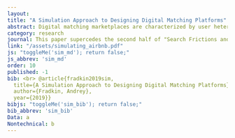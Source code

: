 ```yaml
---
layout: 
title: "A Simulation Approach to Designing Digital Matching Platforms"
abstract: Digital matching marketplaces are characterized by user heterogeneity, limited capacity, and dynamic market clearing. These features create spillovers between users. For example, an Airbnb listing booked by one guest cannot be booked by another guest for the same night. Spillovers limit the applicability of many experimental and observational methods for evaluating the effects of marketplace policies. In this paper, I show how to use marketplace simulations as an input into the design of user acquisition strategies and ranking algorithms. I calibrate a marketplace simulation using data on searches and transactions from Airbnb and use it to address three topics&#58; the returns to scale in matching, the heterogeneity in returns to user acquisition, and the size of bias in experimental designs. I find that returns to scale are initially increasing due to market thickness effects and then decreasing due to availability frictions in search. Furthermore, heterogeneity in the value of listings to the platform is large &ndash; the effect of acquiring 25% more listings on bookings varies between -4.1% and 5.4% depending on the quartile of listing quality. I then measure the extent of bias in experimental treatment effects due to spillovers. The treatment effect of a better ranking algorithm on conversion rates is overstated by 53% when a quarter of users are randomized into treatment.
category: research
journal: This paper supercedes the second half of "Search Frictions and the Design of Online Marketplaces". I've decided to retire this paper since I no longer enjoy working on it by myself, even though it received a reject and resubmit at management science. Most recent version from 2019.
link: "/assets/simulating_airbnb.pdf"
js: "toggleMe('sim_md'); return false;"
js_abbrev: 'sim_md'
order: 10
published: -1
bib: <br> @article{fradkin2019sim,
  title={A Simulation Approach to Designing Digital Matching Platforms},
  author={Fradkin, Andrey},
  year={2019}}
bibjs: "toggleMe('sim_bib'); return false;"
bib_abbrev: 'sim_bib'
Data: a
Nontechnical: b
---
```



